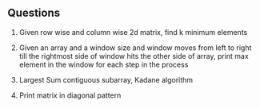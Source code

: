 ## Questions
1. Given row wise and column wise 2d matrix, find k minimum elements
2. Given an array and a window size and window moves from left to right till the rightmost side of window  hits the other side of array, print max element in the window for each step in the process

3. Largest Sum contiguous subarray, Kadane algorithm
4. Print matrix in diagonal pattern 
